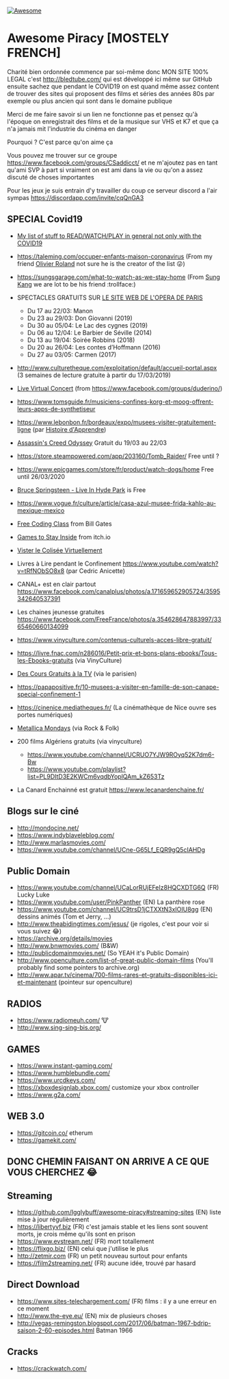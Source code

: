 [![Awesome](https://cdn.rawgit.com/sindresorhus/awesome/d7305f38d29fed78fa85652e3a63e154dd8e8829/media/badge.svg)](https://github.com/sindresorhus/awesome)

# Awesome Piracy [MOSTELY FRENCH]

Charité bien ordonnée commence par soi-même donc MON SITE 100% LEGAL c'est http://bledtube.com/ qui est développé ici même sur GitHub ensuite sachez que pendant le COVID19 on est quand même assez content de trouver des sites qui proposent des films et séries des années 80s par exemple ou plus ancien qui sont dans le domaine publique

Merci de me faire savoir si un lien ne fonctionne pas et pensez qu'à l'époque on enregistrait des films et de la musique sur VHS et K7 et que ça n'a jamais mit l'industrie du cinéma en danger

Pourquoi ? C'est parce qu'on aime ça

Vous pouvez me trouver sur ce groupe https://www.facebook.com/groups/CSaddicct/ et ne m'ajoutez pas en tant qu'ami SVP à part si vraiment on est ami dans la vie ou qu'on a assez discuté de choses importantes

Pour les jeux je suis entrain d'y travailler du coup ce serveur discord a l'air sympas https://discordapp.com/invite/cqQnGA3

SPECIAL Covid19 
---

- [My list of stuff to READ/WATCH/PLAY in general not only with the COVID19](https://docs.google.com/spreadsheets/d/1j0C_pHcqLTUdiYa0IyMTJe1e35p1DygYIrvzEotmT20/edit?usp=sharing)
- https://taleming.com/occuper-enfants-maison-coronavirus (From my friend [Olivier Roland](https://www.facebook.com/olivier.rolland.comedien) not sure he is the creator of the list 😜)
- https://sungsgarage.com/what-to-watch-as-we-stay-home (From [Sung Kang](https://www.facebook.com/SungKangOfficial/) we are lot to be his friend :trollface:)
- SPECTACLES GRATUITS SUR [LE SITE WEB DE L'OPERA DE PARIS](https://www.lefigaro.fr/musique/l-opera-de-paris-met-en-ligne-gratuitement-ses-spectacles-pendant-le-confinement-20200316?utm_source=app&utm_medium=sms&utm_campaign=fr.playsoft.lefigarov3)

  - Du 17 au 22/03: Manon
  - Du 23 au 29/03: Don Giovanni (2019)
  - Du 30 au 05/04: Le Lac des cygnes (2019)
  - Du 06 au 12/04: Le Barbier de Séville (2014)
  - Du 13 au 19/04: Soirée Robbins (2018)
  - Du 20 au 26/04: Les contes d’Hoffmann (2016)
  - Du 27 au 03/05: Carmen (2017)

- http://www.culturetheque.com/exploitation/default/accueil-portal.aspx (3 semaines de lecture gratuite à partir du 17/03/2019)

- [Live Virtual Concert](https://www.npr.org/2020/03/17/816504058/a-list-of-live-virtual-concerts-to-watch-during-the-coronavirus-shutdown?utm_campaign=npr&utm_source=facebook.com&utm_term=nprnews&utm_medium=social) (from https://www.facebook.com/groups/duderino/)

- https://www.tomsguide.fr/musiciens-confines-korg-et-moog-offrent-leurs-apps-de-synthetiseur

- https://www.lebonbon.fr/bordeaux/expo/musees-visiter-gratuitement-ligne (par [Histoire d'Apprendre](https://www.facebook.com/groups/526588871531978/))

- [Assassin's Creed Odyssey](https://store.ubi.com/fr/assassins-creed-odyssey/5afda5f788a7e34d25b5012f.html#start=1) Gratuit du 19/03 au 22/03

- https://store.steampowered.com/app/203160/Tomb_Raider/ Free until ?

- https://www.epicgames.com/store/fr/product/watch-dogs/home Free until 26/03/2020

- [Bruce Springsteen - Live In Hyde Park](https://www.rocknfolk.com/a-la-une/video-bruce-springsteen-met-en-ligne-lintegralite-de-son-live-in-hyde-park/43579) is Free

- https://www.vogue.fr/culture/article/casa-azul-musee-frida-kahlo-au-mexique-mexico

- [Free Coding Class](https://www.businessinsider.com/bill-gates-favorite-free-websites-classes-teach-yourself-to-code?IR=T?utm_source=copy-link&utm_medium=referral&utm_content=topbar) from Bill Gates 

- [Games to Stay Inside](https://itch.io/c/757294/games-to-help-you-stay-inside) from itch.io

- [Vister le Colisée Virtuellement](https://www.rts.ch/info/culture/arts-visuels/11178009-visiter-virtuellement-le-colisee-le-moma-ou-le-louvre-de-chez-soi.html)

- Livres à Lire pendant le Confinement https://www.youtube.com/watch?v=tRfNObSO8x8 (par Cedric Anicette)

- CANAL+ est en clair partout https://www.facebook.com/canalplus/photos/a.171659652905724/3595342640537391

- Les chaines jeunesse gratuites https://www.facebook.com/FreeFrance/photos/a.354628647883997/3365460660134099

- https://www.vinyculture.com/contenus-culturels-acces-libre-gratuit/

- https://livre.fnac.com/n286016/Petit-prix-et-bons-plans-ebooks/Tous-les-Ebooks-gratuits (via VinyCulture)

- [Des Cours Gratuits à la TV](http://www.leparisien.fr/culture-loisirs/tv/confinement-france-4-lance-l-ecole-a-la-maison-a-la-television-22-03-2020-8285583.php#xtor=AD-1481423552) (via le parisien)

- https://papapositive.fr/10-musees-a-visiter-en-famille-de-son-canape-special-confinement-1

- https://cinenice.mediatheques.fr/ (La cinémathèque de Nice ouvre ses portes numériques)

- [Metallica Mondays](https://www.rocknfolk.com/a-la-une/video-metallica-lance-sa-serie-de-concerts-en-ligne-les-metallica-mondays/43749) (via Rock & Folk)

- 200 films Algériens gratuits (via vinyculture)
  - https://www.youtube.com/channel/UCRUO7YJW9ROyq52K7dm6-Bw
  - https://www.youtube.com/playlist?list=PL9DItD3E2KWCm6vqdbYoplQAm_kZ653Tz
  
- La Canard Enchainné est gratuit https://www.lecanardenchaine.fr/

Blogs sur le ciné
---
- http://mondocine.net/
- https://www.indyblaveleblog.com/
- http://www.marlasmovies.com/
- https://www.youtube.com/channel/UCne-G65Lf_EQR9gQ5cIAHDg

Public Domain
---

- https://www.youtube.com/channel/UCaLorRUjEFeIz8HQCXDTG6Q (FR) Lucky Luke
- https://www.youtube.com/user/PinkPanther (EN) La panthère rose 
- https://www.youtube.com/channel/UC9trsD1jCTXXtN3xIOIU8gg (EN) dessins animés (Tom et Jerry, ...)
- http://www.theabidingtimes.com/jesus/ (je rigoles, c'est pour voir si vous suivez 😂)
- https://archive.org/details/movies
- http://www.bnwmovies.com/ (B&W)
- http://publicdomainmovies.net/ (So YEAH it's Public Domain)
- http://www.openculture.com/list-of-great-public-domain-films (You'll probably find some pointers to archive.org)
- http://www.apar.tv/cinema/700-films-rares-et-gratuits-disponibles-ici-et-maintenant (pointeur sur openculture)

RADIOS
---

- https://www.radiomeuh.com/  🐮 
- http://www.sing-sing-bis.org/

GAMES
---

- https://www.instant-gaming.com/
- https://www.humblebundle.com/
- https://www.urcdkeys.com/
- https://xboxdesignlab.xbox.com/ customize your xbox controller
- https://www.g2a.com/

WEB 3.0
---
- https://gitcoin.co/ etherum
- https://gamekit.com/

DONC CHEMIN FAISANT ON ARRIVE A CE QUE VOUS CHERCHEZ 😂
--

Streaming
---

- https://github.com/Igglybuff/awesome-piracy#streaming-sites (EN) liste mise à jour régulièrement
- https://libertyvf.biz (FR) c'est jamais stable et les liens sont souvent morts, je crois même qu'ils sont en prison
- https://www.evstream.net/ (FR) mort totallement
- https://flixgo.biz/ (EN) celui que j'utilise le plus
- http://zetmir.com (FR) un petit nouveau surtout pour enfants
- https://film2streaming.net/ (FR) aucune idée, trouvé par hasard

Direct Download
---

- https://www.sites-telechargement.com/ (FR) films : il y a une erreur en ce moment
- http://www.the-eye.eu/ (EN) mix de plusieurs choses
- http://vegas-remingston.blogspot.com/2017/06/batman-1967-bdrip-saison-2-60-episodes.html Batman 1966

Cracks
---

- https://crackwatch.com/



